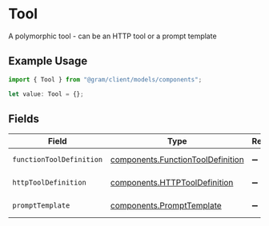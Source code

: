 # Tool

A polymorphic tool - can be an HTTP tool or a prompt template

## Example Usage

```typescript
import { Tool } from "@gram/client/models/components";

let value: Tool = {};
```

## Fields

| Field                                                                                  | Type                                                                                   | Required                                                                               | Description                                                                            |
| -------------------------------------------------------------------------------------- | -------------------------------------------------------------------------------------- | -------------------------------------------------------------------------------------- | -------------------------------------------------------------------------------------- |
| `functionToolDefinition`                                                               | [components.FunctionToolDefinition](../../models/components/functiontooldefinition.md) | :heavy_minus_sign:                                                                     | A function tool                                                                        |
| `httpToolDefinition`                                                                   | [components.HTTPToolDefinition](../../models/components/httptooldefinition.md)         | :heavy_minus_sign:                                                                     | An HTTP tool                                                                           |
| `promptTemplate`                                                                       | [components.PromptTemplate](../../models/components/prompttemplate.md)                 | :heavy_minus_sign:                                                                     | A prompt template                                                                      |